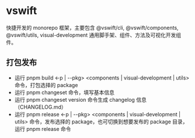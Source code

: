 # vswift

快捷开发的 monorepo 框架，主要包含 @vswift/cli, @vswift/components, @vswift/utils, visual-development 通用脚手架、组件、方法及可视化开发组件。

## 打包发布

- 运行 pnpm build <-p | --pkg> <components | visual-development | utils> 命令，打包选择的 package
- 运行 pnpm changeset 命令，填写基本信息
- 运行 pnpm changeset version 命令生成 changelog 信息（CHANGELOG.md）
- 运行 pnpm release <-p | --pkg> <components | visual-development | utils> 命令，发布选择的 package，也可切换到想要发布的 package 目录，运行 pnpm release 命令
